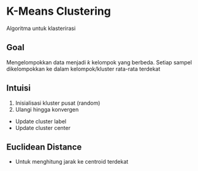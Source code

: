 # K-Means Clustering
Algoritma untuk klasterirasi

## Goal
Mengelompokkan data menjadi $k$ kelompok yang berbeda. Setiap sampel dikelompokkan ke dalam kelompok/kluster rata-rata terdekat

## Intuisi
1. Inisialisasi kluster pusat (random)
2. Ulangi hingga konvergen
- Update cluster label
- Update cluster center 

## Euclidean Distance
- Untuk menghitung jarak ke centroid terdekat